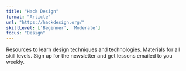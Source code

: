 ```yaml
---
title: "Hack Design"
format: "Article"
url: "https://hackdesign.org/"
skillLevel: ['Beginner', 'Moderate']
focus: "Design"
---
```


Resources to learn design techniques and technologies. Materials for all skill levels. Sign up for the newsletter and get lessons emailed to you weekly.
